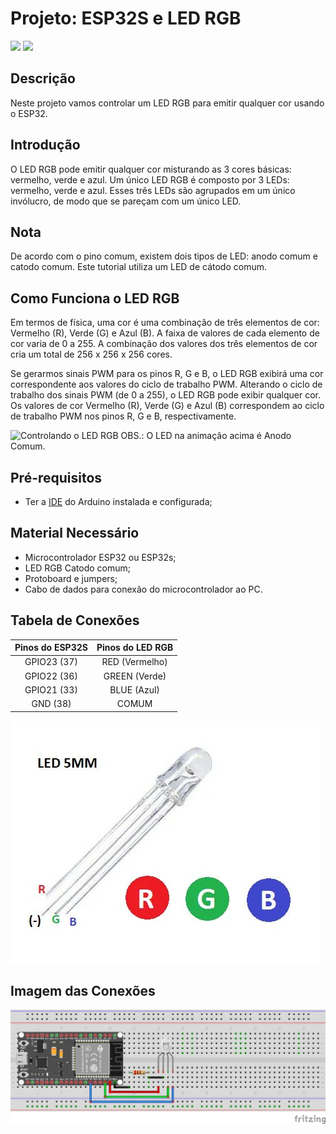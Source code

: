 # Projeto: ESP32S e LED RGB

![](https://img.shields.io/badge/Licença-MIT-greem) ![](https://img.shields.io/badge/Linguagem-C-yellow)


## Descrição
Neste projeto vamos controlar um LED RGB para emitir qualquer cor usando o ESP32.

## Introdução
O LED RGB pode emitir qualquer cor misturando as 3 cores básicas: vermelho, verde e azul. Um único LED RGB é composto por 3 LEDs: vermelho, verde e azul. Esses três LEDs são agrupados em um único invólucro, de modo que se pareçam com um único LED.

## Nota
De acordo com o pino comum, existem dois tipos de LED: anodo comum e catodo comum. Este tutorial utiliza um LED de cátodo comum.

## Como Funciona o LED RGB
Em termos de física, uma cor é uma combinação de três elementos de cor: Vermelho (R), Verde (G) e Azul (B). A faixa de valores de cada elemento de cor varia de 0 a 255. A combinação dos valores dos três elementos de cor cria um total de 256 x 256 x 256 cores.

Se gerarmos sinais PWM para os pinos R, G e B, o LED RGB exibirá uma cor correspondente aos valores do ciclo de trabalho PWM. Alterando o ciclo de trabalho dos sinais PWM (de 0 a 255), o LED RGB pode exibir qualquer cor. Os valores de cor Vermelho (R), Verde (G) e Azul (B) correspondem ao ciclo de trabalho PWM nos pinos R, G e B, respectivamente.

![Controlando o LED RGB](https://github.com/user-attachments/assets/3c41a88a-3397-4717-aade-f1b82abd70de)
OBS.: O LED na animação acima é Anodo Comum.

## Pré-requisitos
* Ter a [IDE](https://www.arduino.cc/en/software/) do Arduino instalada e configurada;

## Material Necessário
* Microcontrolador ESP32 ou ESP32s;
* LED RGB Catodo comum;
* Protoboard e jumpers;
* Cabo de dados para conexão do microcontrolador ao PC.

## Tabela de Conexões
|Pinos do ESP32S|Pinos do LED RGB|
| :---: | :---: |
|GPIO23 (37)|RED (Vermelho)|
|GPIO22 (36)|GREEN (Verde)|
|GPIO21 (33)|BLUE (Azul)|
|GND (38)|COMUM|

![Pinagem LED RGB](led_rgb_pinout.jpg
)

## Imagem das Conexões

![Conexão dos componentes](ESP32s_LED_RGB_Simplificado.png)
